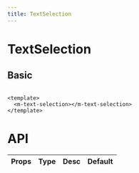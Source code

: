 ```yaml
---
title: TextSelection
---
```


# TextSelection

## Basic

```vue demo

<template>
  <m-text-selection></m-text-selection>
</template>

```


# API

| Props       | Type        |  Desc       | Default |
| ----------- | ----------- | ----------- | ------  |
